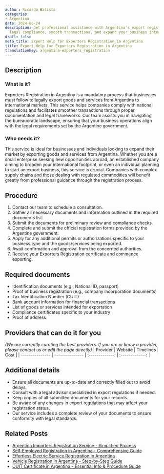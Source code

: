 ```yaml
---
author: Ricardo Batista
categories:
- Argentina
date: 2024-06-24
description: Get professional assistance with Argentina's export registration. Ensure
  legal compliance, smooth transactions, and expand your business internationally.
draft: false
meta_title: Expert Help for Exporters Registration in Argentina
title: Expert Help for Exporters Registration in Argentina
translationKey: argentina-exporters_registration
---
```



## Description
### What is it?
Exporters Registration in Argentina is a mandatory process that businesses must follow to legally export goods and services from Argentina to international markets. This service helps companies comply with national regulations and facilitates smoother transactions through proper documentation and legal frameworks. Our team assists you in navigating the bureaucratic landscape, ensuring that your business operations align with the legal requirements set by the Argentine government.

### Who needs it?
This service is ideal for businesses and individuals looking to expand their market by exporting goods and services from Argentina. Whether you are a small enterprise seeking new opportunities abroad, an established company aiming to broaden your international footprint, or even an individual planning to start an export business, this service is crucial. Companies with complex supply chains and those dealing with regulated commodities will benefit greatly from professional guidance through the registration process.

## Procedure

1. Contact our team to schedule a consultation.
2. Gather all necessary documents and information outlined in the required documents list.
3. Submit the documents for preliminary review and compliance checks.
4. Complete and submit the official registration forms provided by the Argentine government.
5. Apply for any additional permits or authorizations specific to your business type and the goods/services being exported.
6. Await confirmation and approval from the concerned authorities.
7. Receive your Exporters Registration certificate and commence exporting.


## Required documents

- Identification documents (e.g., National ID, passport)
- Proof of business registration (e.g., company incorporation documents)
- Tax Identification Number (CUIT)
- Bank account information for financial transactions
- List of goods or services intended for exportation
- Compliance certificates specific to your industry
- Proof of address


## Providers that can do it for you
_(We are currently curating the best providers. If you are or know a provider, please contact us or edit the page directly)_
| Provider        |     Website     |     Timelines    |       Cost      |
| --------------- | --------------- |  :-------------: | :-------------: |

## Additional details

- Ensure all documents are up-to-date and correctly filled out to avoid delays.
- Consult with a legal advisor specialized in export regulations if needed.
- Keep copies of all submitted documents for your records.
- Be aware of any changes in export regulations that may affect your registration status.
- Our service includes a complete review of your documents to ensure conformity with legal standards.

## Related Posts

- [Argentina Importers Registration Service - Simplified Process](https://tramitit.com/english/guides/argentina/importers_registration/)
- [Self-Employed Registration in Argentina - Comprehensive Guide](https://tramitit.com/english/guides/argentina/self-employed_registration/)
- [Effortless Electric Service Registration in Argentina](https://tramitit.com/english/guides/argentina/electric_service_registration/)
- [Vehicle Registration in Argentina - Step-by-Step Guide](https://tramitit.com/english/guides/argentina/vehicle_registration/)
- [CUIT Certificate in Argentina - Essential Info & Procedure Guide](https://tramitit.com/english/guides/argentina/cuit_certificate/)
